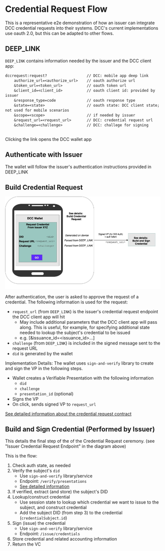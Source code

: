 # Credential Request Flow

This is a representative e2e demonstration of how an issuer can integrate DCC credential requests into their systems. DCC's current implementations  use oauth 2.0, but this can be adapted to other flows.

## DEEP_LINK

`DEEP_LINK` contains information needed by the issuer and the DCC client app:

```
dccrequest:request?                  // DCC: mobile app deep link
    authorize_url=<authorize_url>    // oauth authorize url
    &token_url=<token_url>           // oauth token url
    &client_id=<client_id>           // oauth client id: provided by issuer
    &response_type=code              // oauth response type
    &state=<state>                   // oauth state: DCC client state; not used for mobile scenarios
    &scope=<scope>                   // if needed by issuer
    &request_url=<request_url>       // DCC: credential request url
    &challenge=<challenge>           // DCC: challege for signing
    
```

Clicking the link opens the DCC wallet app

## Authenticate with Issuer

The wallet will follow the issuer's authentication instructions provided in DEEP_LINK

## Build Credential Request

![](cred_request_cropped.jpg)

After authentication, the user is asked to approve the request of a credential. The following information is used for the request:

- `request_url` (from `DEEP_LINK`) is the issuer's credential request endpoint the DCC client app will hit
    - May include additional parameters that the DCC client app will pass along. This is useful, for example, for specifying additional state needed to lookup the subject's credential to be issued 
    - e.g. [&issuance_id=<issuance_id>...]
- `challenge` (from `DEEP_LINK`) is included  in the signed message sent to the request URL
- `did` is generated by the wallet

Implementation Details:
The wallet uses `sign-and-verify` library to create and sign the VP in the following steps.

- Wallet creates a Verifiable Presentation with the following information
  - `did`
  - `challenge`
  - `presentation_id` (optional)
- Signs the VP
- On click, sends signed VP to `request_url`

[See detailed information about the credential request contract](https://github.com/digitalcredentials/sign-and-verify/blob/master/README.md#requesting-credentials)


## Build and Sign Credential (Performed by Issuer)

This details the final step of the of the Credential Request ceremony. (see "Issuer Credential Request Endpoint" in the diagram above)

This is the flow:
1. Check auth state, as needed
2. Verify the subject's `did`
    - Use `sign-and-verify` library/service
    - Endpoint: `/verify/presentations`
    - [See detailed information](https://github.com/digitalcredentials/sign-and-verify/blob/master/README.md#credential-requests-and-did-verification)
3. If verified, extract (and store) the subject's DID
4. Lookup/construct credential
    - Use session state to lookup which credential we want to issue to the subject, and construct credential
    - Add the subject DID (from step 3) to the credential (`credentialSubject.id`)
5. Sign (issue) the credential 
    - Use `sign-and-verify` library/service
    - Endpoint: `/issue/credentials`
6. Store credential and related accounting information
7. Return the VC

